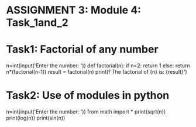 # ASSIGNMENT 3: Module 4: Task_1and_2
# Task1: Factorial of any number
n=int(input('Enter the number: '))
def factorial(n):
    if n<2:
        return 1
    else:
        return n*(factorial(n-1))
result = factorial(n)
print(f'The factorial of {n} is: {result}')

#  Task2: Use of modules in python
n=int(input('Enter the number: '))
from math import *
print(sqrt(n))
print(log(n))
print(sin(n))
